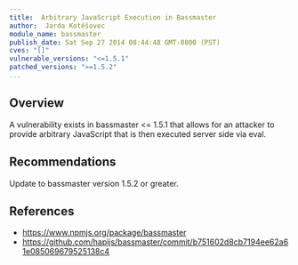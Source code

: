 ```yaml
---
title:  Arbitrary JavaScript Execution in Bassmaster
author:  Jarda Kotěšovec
module_name: bassmaster
publish_date: Sat Sep 27 2014 08:44:48 GMT-0800 (PST) 
cves: "[]"
vulnerable_versions: "<=1.5.1"
patched_versions: ">=1.5.2"
...
```


## Overview
A vulnerability exists in bassmaster <= 1.5.1 that allows for an attacker to provide arbitrary JavaScript that is then executed server side via eval.

## Recommendations
Update to bassmaster version 1.5.2 or greater.

## References
- https://www.npmjs.org/package/bassmaster
- https://github.com/hapijs/bassmaster/commit/b751602d8cb7194ee62a61e085069679525138c4
